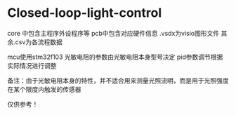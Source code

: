 # Closed-loop-light-control

core 中包含主程序外设程序等
pcb中包含对应硬件信息
.vsdx为visio图形文件
其余.csv为各流程数据

mcu使用stm32f103
光敏电阻的参数由光敏电阻本身型号决定
pid参数调节根据实际情况进行调整

备注：由于光敏电阻本身的特性，并不适合用来测量光照流明，而是用于光照强度在某个限度内触发的传感器

仅供参考！


